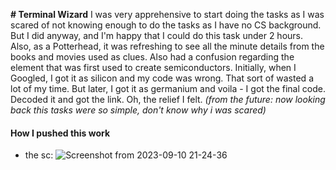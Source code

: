 **# Terminal Wizard**
I was very apprehensive to start doing the tasks as I was scared of not knowing enough to do the tasks as I have no CS background. But I did anyway, and I'm happy that I could do this task under 2 hours. Also, as a Potterhead, it was refreshing to see all the minute details from the books and movies used as clues. Also had a confusion regarding the element that was first used to create semiconductors. Initially, when I Googled, I got it as silicon and my code was wrong. That sort of wasted a lot of my time. But later, I got it as germanium and voila - I got the final code. Decoded it and got the link. Oh, the relief I felt. *(from the future: now looking back this tasks were so simple, don't know why i was scared)*

#### How I pushed this work  
- the sc:
![Screenshot from 2023-09-10 21-24-36](https://github.com/pn1616/amfoss_tasks/assets/143744137/028af4dd-248f-4d6e-8cb8-cb36a97519ca)
